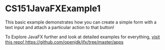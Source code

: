 # CS151JavaFXExample1

This basic example demonstrates how you can create a simple form with a text input and attach a particular action to that button!

To Explore JavaFX further and look at detailed examples for everything, [visit this repo! ](https://github.com/openjdk/jfx/tree/master/apps)https://github.com/openjdk/jfx/tree/master/apps
